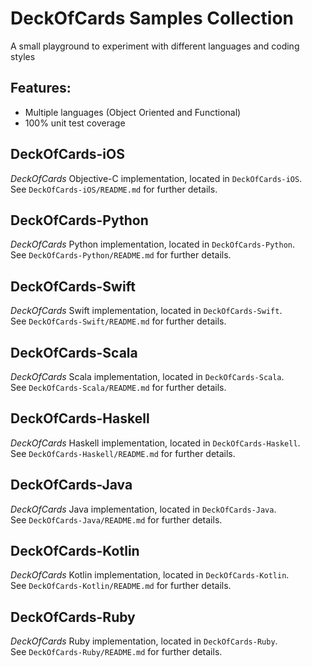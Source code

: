 # DeckOfCards Samples Collection
A small playground to experiment with different languages and coding styles

## Features:
- Multiple languages (Object Oriented and Functional)
- 100% unit test coverage

## DeckOfCards-iOS
*DeckOfCards* Objective-C implementation, located in ```DeckOfCards-iOS```.  
See ```DeckOfCards-iOS/README.md``` for further details.

## DeckOfCards-Python
*DeckOfCards* Python implementation, located in ```DeckOfCards-Python```.  
See ```DeckOfCards-Python/README.md``` for further details.

## DeckOfCards-Swift
*DeckOfCards* Swift implementation, located in ```DeckOfCards-Swift```.  
See ```DeckOfCards-Swift/README.md``` for further details.

## DeckOfCards-Scala
*DeckOfCards* Scala implementation, located in ```DeckOfCards-Scala```.  
See ```DeckOfCards-Scala/README.md``` for further details.

## DeckOfCards-Haskell
*DeckOfCards* Haskell implementation, located in ```DeckOfCards-Haskell```.  
See ```DeckOfCards-Haskell/README.md``` for further details.

## DeckOfCards-Java
*DeckOfCards* Java implementation, located in ```DeckOfCards-Java```.  
See ```DeckOfCards-Java/README.md``` for further details.

## DeckOfCards-Kotlin
*DeckOfCards* Kotlin implementation, located in ```DeckOfCards-Kotlin```.  
See ```DeckOfCards-Kotlin/README.md``` for further details.

## DeckOfCards-Ruby
*DeckOfCards* Ruby implementation, located in ```DeckOfCards-Ruby```.  
See ```DeckOfCards-Ruby/README.md``` for further details.
